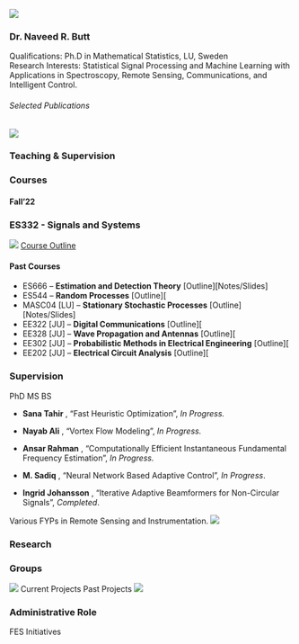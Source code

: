 [![](https://giki.edu.pk/wp-content/uploads/2021/10/NRBDean2.jpeg)](https://giki.edu.pk/wp-content/uploads/2021/10/NRBDean2.jpeg)
### Dr. Naveed R. Butt 
Qualifications: Ph.D in Mathematical Statistics, LU, Sweden  
Research Interests: Statistical Signal Processing and Machine Learning with Applications in Spectroscopy, Remote Sensing, Communications, and Intelligent Control.
###### Selected Publications
![](https://giki.edu.pk/personnel/dr-naveed-r-butt/)
### Teaching & Supervision
### Courses
#### Fall’22
### ES332 - Signals and Systems
![](https://giki.edu.pk/personnel/dr-naveed-r-butt/)
[Course Outline](https://giki.edu.pk/wp-content/uploads/2021/10/Outline_ES332_Fall2022_nrb_v1.docx)
#### Past Courses
  * ES666 – **Estimation and Detection Theory** [Outline][Notes/Slides]
  * ES544 – **Random Processes** [Outline][
  * MASC04 [LU] – **Stationary Stochastic Processes** [Outline][Notes/Slides]
  * EE322 [JU] – **Digital Communications** [Outline][
  * EE328 [JU] – **Wave Propagation and Antennas** [Outline][
  * EE302 [JU] – **Probabilistic Methods in Electrical Engineering** [Outline][
  * EE202 [JU] – **Electrical Circuit Analysis** [Outline][


### Supervision
PhD
MS
BS
  * **Sana Tahir** , “Fast Heuristic Optimization”, _In Progress._
  * **Nayab Ali** , “Vortex Flow Modeling”, _In Progress._


  * **Ansar Rahman** , “Computationally Efficient Instantaneous Fundamental Frequency Estimation”, _In Progress._
  * **M. Sadiq** , “Neural Network Based Adaptive Control”, _In Progress_.
  * **Ingrid Johansson** , “Iterative Adaptive Beamformers for Non-Circular Signals”, _Completed_.


Various FYPs in Remote Sensing and Instrumentation.
![](https://giki.edu.pk/personnel/dr-naveed-r-butt/)
### Research
### Groups
![](https://giki.edu.pk/personnel/dr-naveed-r-butt/)
Current Projects
Past Projects
![](https://giki.edu.pk/personnel/dr-naveed-r-butt/)
### Administrative Role
FES Initiatives
